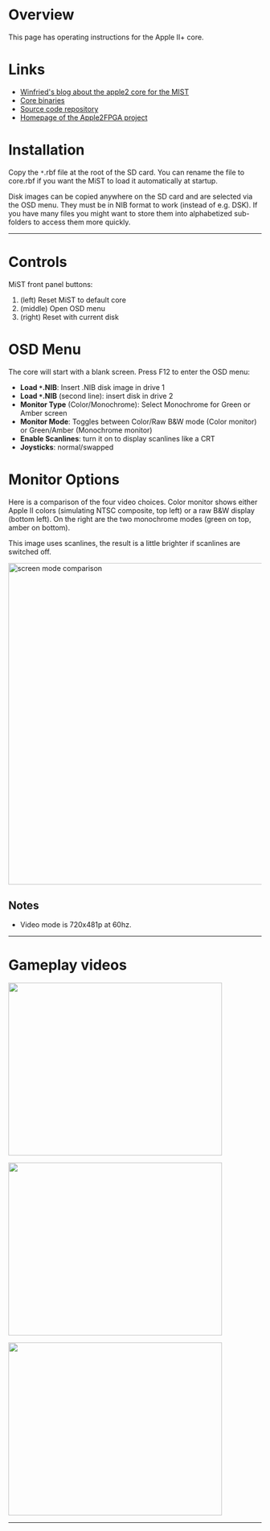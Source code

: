 # Overview #

This page has operating instructions for the Apple II+ core.


# Links #
  * [Winfried's blog about the apple2 core for the MIST](http://ws0.org/tag/apple2/)
  * [Core binaries](http://code.google.com/p/mist-board/source/browse/trunk/bin/cores/appleii%2b)
  * [Source code repository](https://github.com/wsoltys/mist-cores/tree/master/apple2fpga)
  * [Homepage of the Apple2FPGA project](http://www1.cs.columbia.edu/~sedwards/apple2fpga/)


# Installation #

Copy the `*`.rbf file at the root of the SD card.
You can rename the file to core.rbf if you want the MiST to load it automatically at startup.

Disk images can be copied anywhere on the SD card and are selected via the OSD menu. They must be in NIB format to work (instead of e.g. DSK).
If you have many files you might want to store them into alphabetized sub-folders to access them more quickly.


---


# Controls #

MiST front panel buttons:
  1. (left) Reset MiST to default core
  1. (middle) Open OSD menu
  1. (right) Reset with current disk

# OSD Menu #

The core will start with a blank screen. Press F12 to enter the OSD menu:

  * **Load `*`.NIB**: Insert .NIB disk image in drive 1
  * **Load `*`.NIB** (second line): insert disk in drive 2
  * **Monitor Type** (Color/Monochrome): Select Monochrome for Green or Amber screen
  * **Monitor Mode**: Toggles between Color/Raw B&W mode (Color monitor) or Green/Amber (Monochrome monitor)
  * **Enable Scanlines**: turn it on to display scanlines like a CRT
  * **Joysticks**: normal/swapped

# Monitor Options #

Here is a comparison of the four video choices. Color monitor shows either Apple II colors (simulating NTSC composite, top left) or a raw B&W display (bottom left). On the right are the two monochrome modes (green on top, amber on bottom).

This image uses scanlines, the result is a little brighter if scanlines are switched off.

<img src='http://mist-board.googlecode.com/svn/wiki/img_docs/apple2_monitors.jpg' title='screen mode comparison' width='640px' />


## Notes ##

  * Video mode is 720x481p at 60hz.



---


# Gameplay videos #

<a href='http://www.youtube.com/watch?feature=player_embedded&v=IAn9i7d4XV0' target='_blank'><img src='http://img.youtube.com/vi/IAn9i7d4XV0/0.jpg' width='425' height=344 /></a>

<a href='http://www.youtube.com/watch?feature=player_embedded&v=PgcZwfU6IqU' target='_blank'><img src='http://img.youtube.com/vi/PgcZwfU6IqU/0.jpg' width='425' height=344 /></a>

<a href='http://www.youtube.com/watch?feature=player_embedded&v=w3tSKhW22tc' target='_blank'><img src='http://img.youtube.com/vi/w3tSKhW22tc/0.jpg' width='425' height=344 /></a>


---

